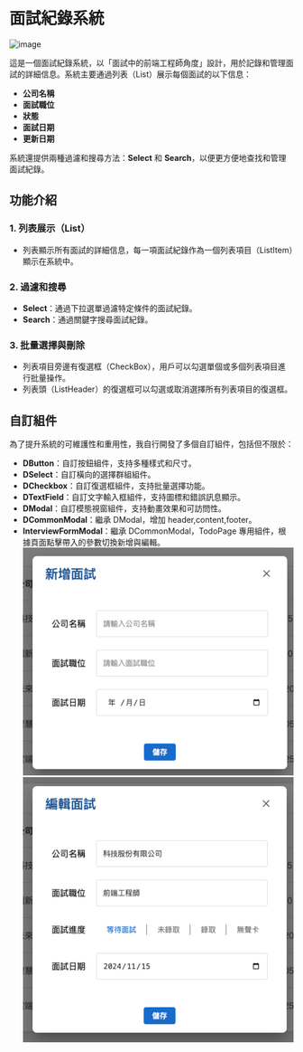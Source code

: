 # 面試紀錄系統

![image](https://github.com/user-attachments/assets/03f7459e-87e2-41c9-8463-1f3fa225ae3b)

這是一個面試紀錄系統，以「面試中的前端工程師角度」設計，用於記錄和管理面試的詳細信息。系統主要通過列表（List）展示每個面試的以下信息：

- **公司名稱**
- **面試職位**
- **狀態**
- **面試日期**
- **更新日期**

系統還提供兩種過濾和搜尋方法：**Select** 和 **Search**，以便更方便地查找和管理面試紀錄。

## 功能介紹

### 1. 列表展示（List）

- 列表顯示所有面試的詳細信息，每一項面試紀錄作為一個列表項目（ListItem）顯示在系統中。

### 2. 過濾和搜尋

- **Select**：通過下拉選單過濾特定條件的面試紀錄。
- **Search**：通過關鍵字搜尋面試紀錄。

### 3. 批量選擇與刪除

- 列表項目旁邊有復選框（CheckBox），用戶可以勾選單個或多個列表項目進行批量操作。
- 列表頭（ListHeader）的復選框可以勾選或取消選擇所有列表項目的復選框。

## 自訂組件

為了提升系統的可維護性和重用性，我自行開發了多個自訂組件，包括但不限於：

- **DButton**：自訂按鈕組件，支持多種樣式和尺寸。
- **DSelect**：自訂橫向的選擇群組組件。
- **DCheckbox**：自訂復選框組件，支持批量選擇功能。
- **DTextField**：自訂文字輸入框組件，支持圖標和錯誤訊息顯示。
- **DModal**：自訂模態視窗組件，支持動畫效果和可訪問性。
- **DCommonModal**：繼承 DModal，增加 header,content,footer。
- **InterviewFormModal**：繼承 DCommonModal，TodoPage 專用組件，根據頁面點擊帶入的參數切換新增與編輯。
  ![AddModal](./public//readmeImg/AddModal.png)
  ![EditModal](./public//readmeImg/EditModal.png)
